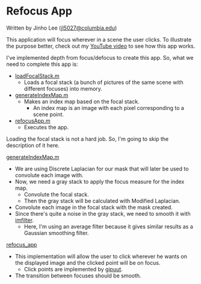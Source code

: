 # Refocus App

Written by Jinho Lee (jl5027@columbia.edu)

This application will focus wherever in a scene the user clicks. To illustrate the purpose better, check out my [YouTube video](https://youtu.be/qJmX-NFqSr0) to see how this app works.

I've implemented depth from focus/defocus to create this app. So, what we need to complete this app is:
- [loadFocalStack.m](https://github.com/JinhoLee93/Computer_Vision/blob/main/refocus_app/loadFocalStack.m)
  - Loads a focal stack (a bunch of pictures of the same scene with different focuses) into memory.
- [generateIndexMap.m](https://github.com/JinhoLee93/Computer_Vision/blob/main/refocus_app/generateIndexMap.m) 
  - Makes an index map based on the focal stack.
    - An index map is an image with each pixel corresponding to a scene point.
- [refocusApp.m](https://github.com/JinhoLee93/Computer_Vision/blob/main/refocus_app/refocusApp.m)
  - Executes the app. 

Loading the focal stack is not a hard job. So, I'm going to skip the description of it here. 

[generateIndexMap.m](https://github.com/JinhoLee93/Computer_Vision/blob/main/refocus_app/generateIndexMap.m) 
- We are using Discrete Laplacian for our mask that will later be used to convolute each image with. 
- Now, we need a gray stack to apply the focus measure for the index map.
  - Convolute the focal stack.
  - Then the gray stack will be calculated with Modified Laplacian. 
- Convolute each image in the focal stack with the mask created.  
- Since there's quite a noise in the gray stack, we need to smooth it with [imfilter](https://www.mathworks.com/help/images/ref/imfilter.html). 
  - Here, I'm using an average filter because it gives similar results as a Gaussian smoothing filter.

[refocus_app](https://github.com/JinhoLee93/Computer_Vision/blob/main/refocus_app/refocusApp.m)
- This implementation will allow the user to click wherever he wants on the displayed image and the clicked point will be on focus. 
  - Click points are implemented by [gipuut](https://www.mathworks.com/help/matlab/ref/ginput.html).
- The transition between focuses should be smooth. 

